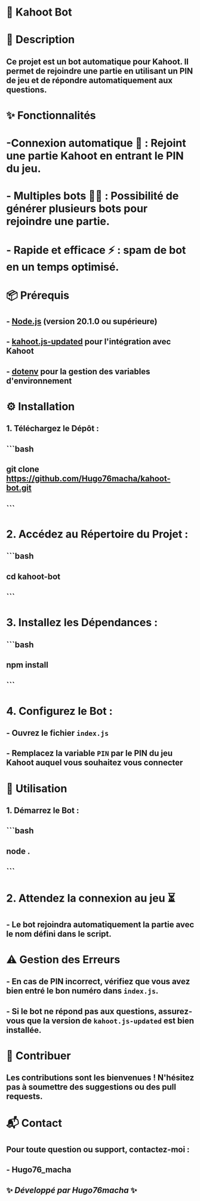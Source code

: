 # 🤖 Kahoot Bot  

# 📜 Description  

## Ce projet est un **bot automatique pour Kahoot**. Il permet de rejoindre une partie en utilisant un **PIN de jeu** et de répondre automatiquement aux questions.  

# ✨ Fonctionnalités  

# -**Connexion automatique** 🔄 : Rejoint une partie Kahoot en entrant le PIN du jeu.  
# - **Multiples bots** 🤖🤖 : Possibilité de générer plusieurs bots pour rejoindre une partie.  
# - **Rapide et efficace** ⚡ : spam de bot en un temps optimisé.  

# 📦 Prérequis  

## - [Node.js](https://nodejs.org) (version 20.1.0 ou supérieure)  
## - [kahoot.js-updated](https://www.npmjs.com/package/kahoot.js-updated) pour l'intégration avec Kahoot  
## - [dotenv](https://www.npmjs.com/package/dotenv) pour la gestion des variables d'environnement  

# ⚙️ Installation  

## 1. **Téléchargez le Dépôt :**  
## ```bash
## git clone https://github.com/Hugo76macha/kahoot-bot.git
## ```

# 2. **Accédez au Répertoire du Projet :**  
## ```bash
## cd kahoot-bot
## ```

# 3. **Installez les Dépendances :**  
## ```bash
## npm install
## ```

# 4. **Configurez le Bot :**  
## - Ouvrez le fichier `index.js`  
## - Remplacez la variable `PIN` par le **PIN du jeu Kahoot** auquel vous souhaitez vous connecter  

# 🚀 Utilisation  

## 1. **Démarrez le Bot :**  
## ```bash
## node .
## ```

# 2. **Attendez la connexion au jeu** ⏳  
## - Le bot rejoindra automatiquement la partie avec le nom défini dans le script. 

# ⚠️ Gestion des Erreurs  

## - En cas de **PIN incorrect**, vérifiez que vous avez bien entré le bon numéro dans `index.js`.  
## - Si le bot ne répond pas aux questions, assurez-vous que la version de `kahoot.js-updated` est bien installée.  

# 🤝 Contribuer  

## Les contributions sont les bienvenues ! N'hésitez pas à soumettre des suggestions ou des pull requests.  

# 📬 Contact  

## Pour toute question ou support, contactez-moi :  
## - **Hugo76_macha**  

## ✨ *Développé par Hugo76macha* ✨  
